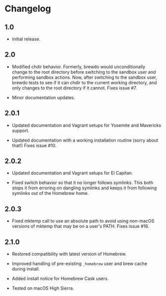 Changelog
=========

1.0
---

-   Initial release.

2.0
---

-   Modified chdir behavior.  Formerly, brewdo would unconditionally
    change to the root directory before switching to the sandbox user
    and performing sandbox actions.  Now, after switching to the
    sandbox user, brewdo tests to see if it can chdir to the current
    working directory, and only changes to the root directory if it
    cannot.  Fixes issue #7.

-   Minor documentation updates.

2.0.1
-----

-   Updated documentation and Vagrant setups for Yosemite and Mavericks
    support.

-   Updated documentation with a working installation routine (sorry
    about that!)  Fixes issue #10.

2.0.2
-----

-   Updated documentation and Vagrant setups for El Capitan.

-   Fixed switch behavior so that it no longer follows symlinks.
    This both stops it from erroring on dangling symlinks and keeps
    it from following symlinks out of the Homebrew home.

2.0.3
-----

-   Fixed mktemp call to use an absolute path to avoid using non-macOS
    versions of mktemp that may be on a user's PATH.  Fixes issue #16.

2.1.0
-----

-   Restored compatibility with latest version of Homebrew.

-   Improved handling of pre-existing `_homebrew` user and brew cache during
    install.

-   Added install notice for Homebrew Cask users.

-   Tested on macOS High Sierra.
